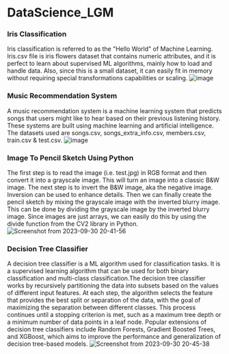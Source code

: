 # DataScience_LGM

<h3>Iris Classification</h3>

Iris classification is referred to as the "Hello World" of Machine Learning. Iris.csv file is iris flowers dataset that contains numeric attributes, and it is perfect to learn about supervised ML algorithms, mainly how to load and handle data. Also, since this is a small dataset, it can easily fit in memory without requiring special transformations capabilities or scaling.
![image](https://github.com/vksuvam/DataScience_LGM/assets/73656357/7c6b490d-82b0-4580-b403-3901ce23b3be)


<h3>Music Recommendation System</h3>

A music recommendation system is a machine learning system that predicts songs that users might like to hear based on their previous listening history. These systems are built using machine learning and artificial intelligence. The datasets used are songs.csv, songs_extra_info.csv, members.csv, train.csv & test.csv. 
![image](https://github.com/vksuvam/DataScience_LGM/assets/73656357/81e0d71d-fd2a-4a20-8837-7ebd2a43c9bd)


<h3>Image To Pencil Sketch Using Python</h3>

The first step is to read the image (i.e. test.jpg) in RGB format and then convert it into a grayscale image. This will turn an image into a classic B&W image. The next step is to invert the B&W image, aka the negative image. Inversion can be used to enhance details. Then we can finally create the pencil sketch by mixing the grayscale image with the inverted blurry image. This can be done by dividing the grayscale image by the inverted blurry image. Since images are just arrays, we can easily do this by using the divide function from the CV2 library in Python.
![Screenshot from 2023-09-30 20-41-56](https://github.com/vksuvam/DataScience_LGM/assets/73656357/b9b101f0-3b4c-4114-b1c8-0e4deb549e17)


<h3>Decision Tree Classifier</h3>

A decision tree classifier is a ML algorithm used for classification tasks. It is a supervised learning algorithm that can be used for both binary classification and multi-class classification.The decision tree classifier works by recursively partitioning the data into subsets based on the values of different input features. At each step, the algorithm selects the feature that provides the best split or separation of the data, with the goal of maximizing the separation between different classes. This process continues until a stopping criterion is met, such as a maximum tree depth or a minimum number of data points in a leaf node. Popular extensions of decision tree classifiers include Random Forests, Gradient Boosted Trees, and XGBoost, which aims to improve the performance and generalization of decision tree-based models.
![Screenshot from 2023-09-30 20-45-38](https://github.com/vksuvam/DataScience_LGM/assets/73656357/94846c28-2a48-45ae-a3c1-bfc0b1795510)

